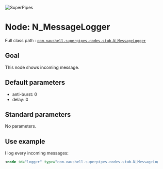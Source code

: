 ![SuperPipes](https://raw.githubusercontent.com/fabienvauchelles/superpipes/master/docs/images/logo_slogan238.png)


# Node: N_MessageLogger

Full class path : [`com.vaushell.superpipes.nodes.stub.N_MessageLogger`](../../superpipes/src/main/java/com/vaushell/superpipes/nodes/stub/N_MessageLogger.java)


## Goal

This node shows incoming message.


## Default parameters

* anti-burst: 0
* delay: 0


## Standard parameters

No parameters.


## Use example

I log every incoming messages:

```xml
<node id="logger" type="com.vaushell.superpipes.nodes.stub.N_MessageLogger" />
```

